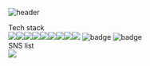 ![header](https://capsule-render.vercel.app/api?type=waving&color=auto&height=300&section=header&text=welcome!%20&animation=fadeIn&fontAlignY=28&desc=프론트앤드%20개발자%20입니다!%20&descAlignY=51&descAlign=62)

Tech stack
<br>
<img src="https://img.shields.io/badge/HTML5-E34F26?style=for-the-badge&logo=HTML5&logoColor=black"><img src="https://img.shields.io/badge/CSS3-1572B6?style=for-the-badge&logo=CSS3&logoColor=black"><img src="https://img.shields.io/badge/React-61DAFB?style=for-the-badge&logo=React&logoColor=black"><img src="https://img.shields.io/badge/Redux-764ABC?style=for-the-badge&logo=Redux&logoColor=black"><img src="https://img.shields.io/badge/styled components-DB7093?style=for-the-badge&logo=styled components&logoColor=black"><img src="https://img.shields.io/badge/Socket.io-010101?style=for-the-badge&logo=Socket.io&logoColor=white"><img src="https://img.shields.io/badge/Amazon S3-569A31?style=for-the-badge&logo=Amazon S3&logoColor=black"><img src="https://img.shields.io/badge/Sentry-362D59?style=for-the-badge&logo=Sentry&logoColor=black"><img src="https://img.shields.io/badge/SweetAlert2-362D59?style=for-the-badge&logo=SweetAlert2&logoColor=black">
![badge](https://img.shields.io/badge/React-blue) ![badge](https://img.shields.io/badge/JavaScript-orange)
<br>
SNS list
<br>
<a href="https://fatchoi.tistory.com" target="_blank"><img src="https://img.shields.io/badge/Tistory-violet"/></a>

